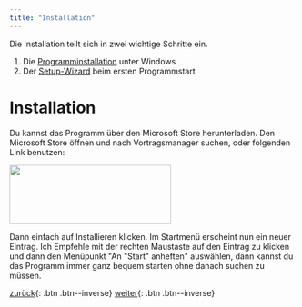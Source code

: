 ```yaml
---
title: "Installation"
---
```


Die Installation teilt sich in zwei wichtige Schritte ein.
1. Die [Programminstallation](#installation) unter Windows
2. Der [Setup-Wizard](Initialisierung.md) beim ersten Programmstart

# Installation #

Du kannst das Programm über den Microsoft Store herunterladen.
Den Microsoft Store öffnen und nach Vortragsmanager suchen, oder folgenden Link benutzen:

<a href="//www.microsoft.com/store/apps/9P4DT3VQLP3H?cid=storebadge&ocid=badge">
<img src="https://developer.microsoft.com/store/badges/images/German_get-it-from-MS.png" style="width: 284px; height: 104px;"/>
</a>


Dann einfach auf Installieren klicken. Im Startmenü erscheint nun ein neuer Eintrag.
Ich Empfehle mit der rechten Maustaste auf den Eintrag zu klicken und dann den Menüpunkt "An "Start" anheften" auswählen, dann kannst du das Programm immer ganz bequem starten ohne danach suchen zu müssen.

[zurück](Index.md){: .btn .btn--inverse}  [weiter](Initialisierung.md){: .btn .btn--inverse}